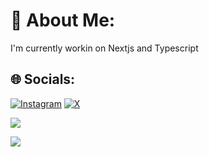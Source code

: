 # 💫 About Me:
I'm currently workin on Nextjs and Typescript<br>


## 🌐 Socials:
[![Instagram](https://img.shields.io/badge/Instagram-%23E4405F.svg?logo=Instagram&logoColor=white)](https://instagram.com/pradeep_00r) [![X](https://img.shields.io/badge/X-black.svg?logo=X&logoColor=white)](https://x.com/pradeep_00r) 



![](https://github-readme-stats.vercel.app/api/top-langs/?username=pradeep-kumavat&theme=dark&hide_border=false&include_all_commits=true&count_private=true&layout=compact)

[![](https://visitcount.itsvg.in/api?id=pradeep-kumavat&icon=7&color=3)](https://visitcount.itsvg.in)

<!-- Proudly created with GPRM ( https://gprm.itsvg.in ) -->

<!---
pradeep-kumavat/pradeep-kumavat is a ✨ special ✨ repository because its `README.md` (this file) appears on your GitHub profile.
You can click the Preview link to take a look at your changes.
--->
